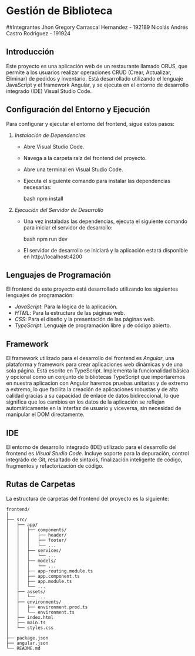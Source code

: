 # Gestión de Biblioteca

##Integrantes
Jhon Gregory Carrascal Hernandez - 192189
Nicolás Andrés Castro Rodriguez - 191924

## Introducción
Este proyecto es una aplicación web de un restaurante llamado ORUS, que permite a los usuarios realizar operaciones CRUD (Crear, Actualizar, Eliminar) de pedidos y inventario. Está desarrollado utilizando el lenguaje JavaScript y el framework Angular, y se ejecuta en el entorno de desarrollo integrado (IDE) Visual Studio Code. 

## Configuración del Entorno y Ejecución
Para configurar y ejecutar el entorno del frontend, sigue estos pasos:

1. *Instalación de Dependencias*
   - Abre Visual Studio Code.
   - Navega a la carpeta raíz del frontend del proyecto.
   - Abre una terminal en Visual Studio Code.
   - Ejecuta el siguiente comando para instalar las dependencias necesarias:

     bash
     npm install
     

2. *Ejecución del Servidor de Desarrollo*
   - Una vez instaladas las dependencias, ejecuta el siguiente comando para iniciar el servidor de desarrollo:

     bash
     npm run dev
     

   - El servidor de desarrollo se iniciará y la aplicación estará disponible en http://localhost:4200

## Lenguajes de Programación
El frontend de este proyecto está desarrollado utilizando los siguientes lenguajes de programación:

- *JavaScript*: Para la lógica de la aplicación.
- *HTML*: Para la estructura de las páginas web.
- *CSS*: Para el diseño y la presentación de las páginas web.
- *TypeScript*: Lenguaje de programación libre y de código abierto.

## Framework
El framework utilizado para el desarrollo del frontend es *Angular*, una plataforma y framework para crear aplicaciones web dinámicas y de una sola página. Está escrito en TypeScript. Implementa la funcionalidad básica y opcional como un conjunto de bibliotecas TypeScript que importaremos en nuestra aplicacion con Angular haremos pruebas unitarias y de extremo a extremo, lo que facilita la creación de aplicaciones robustas y de alta calidad gracias a su capacidad de enlace de datos bidireccional, lo que significa que los cambios en los datos de la aplicación se reflejan automáticamente en la interfaz de usuario y viceversa, sin necesidad de manipular el DOM directamente.

## IDE
El entorno de desarrollo integrado (IDE) utilizado para el desarrollo del frontend es *Visual Studio Code*. Incluye soporte para la depuración, control integrado de Git, resaltado de sintaxis, finalización inteligente de código, fragmentos y refactorización de código.

## Rutas de Carpetas
La estructura de carpetas del frontend del proyecto es la siguiente:

```proyectos_AOS
frontend/
│
├── src/
│   ├── app/
│   │   ├── components/
│   │   │   ├── header/
│   │   │   ├── footer/
│   │   │   └── ...
│   │   ├── services/
│   │   │   └── ...
│   │   ├── models/
│   │   │   └── ...
│   │   ├── app-routing.module.ts
│   │   ├── app.component.ts
│   │   ├── app.module.ts
│   │   └── ...
│   ├── assets/
│   │   └── ...
│   ├── environments/
│   │   ├── environment.prod.ts
│   │   └── environment.ts
│   ├── index.html
│   ├── main.ts
│   └── styles.css
│
├── package.json
├── angular.json
└── README.md